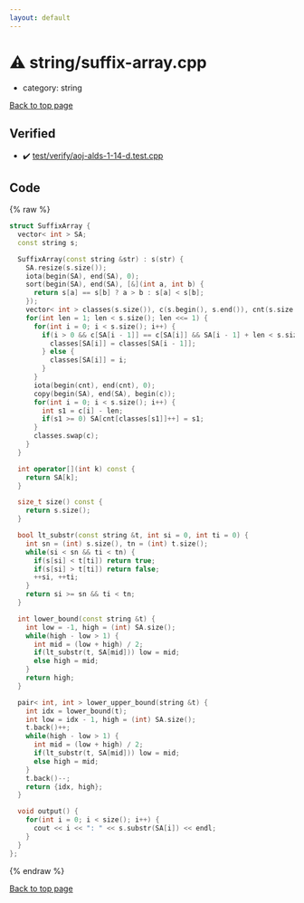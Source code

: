 ```yaml
---
layout: default
---
```


<!-- mathjax config similar to math.stackexchange -->
<script type="text/javascript" async
  src="https://cdnjs.cloudflare.com/ajax/libs/mathjax/2.7.5/MathJax.js?config=TeX-MML-AM_CHTML">
</script>
<script type="text/x-mathjax-config">
  MathJax.Hub.Config({
    TeX: { equationNumbers: { autoNumber: "AMS" }},
    tex2jax: {
      inlineMath: [ ['$','$'] ],
      processEscapes: true
    },
    "HTML-CSS": { matchFontHeight: false },
    displayAlign: "left",
    displayIndent: "2em"
  });
</script>

<script type="text/javascript" src="https://cdnjs.cloudflare.com/ajax/libs/jquery/3.4.1/jquery.min.js"></script>
<script src="https://cdn.jsdelivr.net/npm/jquery-balloon-js@1.1.2/jquery.balloon.min.js" integrity="sha256-ZEYs9VrgAeNuPvs15E39OsyOJaIkXEEt10fzxJ20+2I=" crossorigin="anonymous"></script>
<script type="text/javascript" src="../../assets/js/copy-button.js"></script>
<link rel="stylesheet" href="../../assets/css/copy-button.css" />


# :warning: string/suffix-array.cpp
* category: string


[Back to top page](../../index.html)



## Verified
* :heavy_check_mark: [test/verify/aoj-alds-1-14-d.test.cpp](../../verify/test/verify/aoj-alds-1-14-d.test.cpp.html)


## Code
{% raw %}
```cpp
struct SuffixArray {
  vector< int > SA;
  const string s;

  SuffixArray(const string &str) : s(str) {
    SA.resize(s.size());
    iota(begin(SA), end(SA), 0);
    sort(begin(SA), end(SA), [&](int a, int b) {
      return s[a] == s[b] ? a > b : s[a] < s[b];
    });
    vector< int > classes(s.size()), c(s.begin(), s.end()), cnt(s.size());
    for(int len = 1; len < s.size(); len <<= 1) {
      for(int i = 0; i < s.size(); i++) {
        if(i > 0 && c[SA[i - 1]] == c[SA[i]] && SA[i - 1] + len < s.size() && c[SA[i - 1] + len / 2] == c[SA[i] + len / 2]) {
          classes[SA[i]] = classes[SA[i - 1]];
        } else {
          classes[SA[i]] = i;
        }
      }
      iota(begin(cnt), end(cnt), 0);
      copy(begin(SA), end(SA), begin(c));
      for(int i = 0; i < s.size(); i++) {
        int s1 = c[i] - len;
        if(s1 >= 0) SA[cnt[classes[s1]]++] = s1;
      }
      classes.swap(c);
    }
  }

  int operator[](int k) const {
    return SA[k];
  }

  size_t size() const {
    return s.size();
  }

  bool lt_substr(const string &t, int si = 0, int ti = 0) {
    int sn = (int) s.size(), tn = (int) t.size();
    while(si < sn && ti < tn) {
      if(s[si] < t[ti]) return true;
      if(s[si] > t[ti]) return false;
      ++si, ++ti;
    }
    return si >= sn && ti < tn;
  }

  int lower_bound(const string &t) {
    int low = -1, high = (int) SA.size();
    while(high - low > 1) {
      int mid = (low + high) / 2;
      if(lt_substr(t, SA[mid])) low = mid;
      else high = mid;
    }
    return high;
  }

  pair< int, int > lower_upper_bound(string &t) {
    int idx = lower_bound(t);
    int low = idx - 1, high = (int) SA.size();
    t.back()++;
    while(high - low > 1) {
      int mid = (low + high) / 2;
      if(lt_substr(t, SA[mid])) low = mid;
      else high = mid;
    }
    t.back()--;
    return {idx, high};
  }

  void output() {
    for(int i = 0; i < size(); i++) {
      cout << i << ": " << s.substr(SA[i]) << endl;
    }
  }
};

```
{% endraw %}

[Back to top page](../../index.html)


